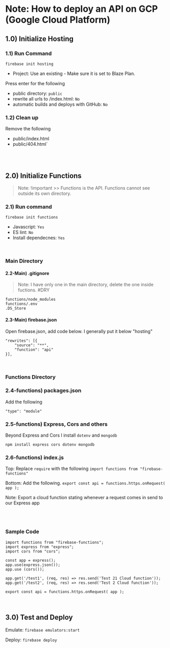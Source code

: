 # Note: How to deploy an API on GCP (Google Cloud Platform)

## 1.0) Initialize Hosting

### 1.1) Run Command
`firebase init hosting`
* Project: Use an existing - Make sure it is set to Blaze Plan.

Press enter for the following
* public directory: `public`
* rewrite all urls to /index.html: `No`
* automatic builds and deploys with GitHub: `No`

### 1.2) Clean up
Remove the following
* public/index.html 
* public/404.html`

<br>
<br>

## 2.0) Initialize Functions
> Note: !important >> Functions is the API. Functions cannot see outside its own directory.

### 2.1) Run command
`firebase init functions`
* Javascript: `Yes`
* ES lint: `No`
* Install dependecnes: `Yes`

<br>

### Main Directory

#### 2.2-Main) .gitignore
> Note: I have only one in the main directory, delete the one inside fuctions. #DRY

```
functions/node_modules
functions/.env
.DS_Store
```

#### 2.3-Main) firebase.json
Open firebase.json, add code below. I generally put it below "hosting"
```
"rewrites": [{
    "source": "**",
    "function": "api"
}],
```

<br>

### Functions Directory

### 2.4-functions) packages.json

Add the following

`"type": "module"`

### 2.5-functions) Express, Cors and others
Beyond Express and Cors I install `dotenv` and `mongodb`

`npm install express cors dotenv mongodb`


### 2.6-functions) index.js
Top: Replace `require` with the following
`import functions from "firebase-functions"`

Bottom: Add the following.
`export const api = functions.https.onRequest( app );`

Note: Export a cloud function stating whenever a request comes in send to our Express app

<br>
<br>

### Sample Code
```
import functions from "firebase-functions";
import express from "express";
import cors from "cors";

const app = express();
app.use(express.json());
app.use (cors());

app.get('/test1', (req, res) => res.send('Test 21 Cloud function'));
app.get('/test2', (req, res) => res.send('Test 2 Cloud function'));

export const api = functions.https.onRequest( app );

```

<br>

## 3.0) Test and Deploy
Emulate: `firebase emulators:start`

Deploy: `firebase deploy`
